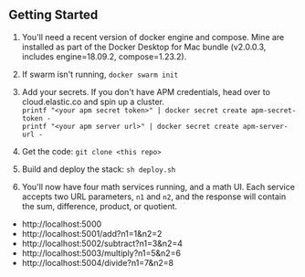 ## Getting Started
1. You'll need a recent version of docker engine and compose. Mine are installed as
part of the Docker Desktop for Mac bundle (v2.0.0.3, includes engine=18.09.2, compose=1.23.2). 

1. If swarm isn't running, `docker swarm init`

1. Add your secrets. If you don't have APM credentials, head over to cloud.elastic.co and spin
up a cluster.  
`printf "<your apm secret token>" | docker secret create apm-secret-token -`  
`printf "<your apm server url>" | docker secret create apm-server-url -`

1. Get the code: `git clone <this repo>`

1. Build and deploy the stack: `sh deploy.sh`

1. You'll now have four math services running, and a math UI. Each service accepts two URL
parameters, `n1` and `n2`, and the response will contain the sum, difference, product, or quotient.
  - http://localhost:5000
  - http://localhost:5001/add?n1=1&n2=2
  - http://localhost:5002/subtract?n1=3&n2=4
  - http://localhost:5003/multiply?n1=5&n2=6
  - http://localhost:5004/divide?n1=7&n2=8
